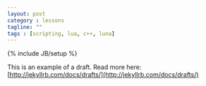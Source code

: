 ```yaml
---
layout: post
category : lessons
tagline: ""
tags : [scripting, lua, c++, luna]
---
```

{% include JB/setup %}


This is an example of a draft. Read more here: [http://jekyllrb.com/docs/drafts/](http://jekyllrb.com/docs/drafts/)
